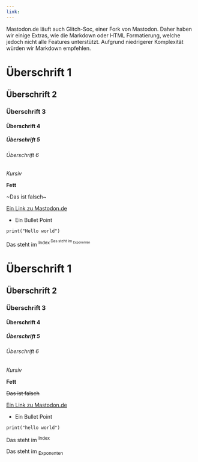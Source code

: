 ```yaml
---
link:
---
```



Mastodon.de läuft auch Glitch-Soc, einer Fork von Mastodon. Daher haben wir einige Extras, wie die Markdown oder HTML Formatierung, welche jedoch nicht alle Features unterstützt. Aufgrund niedrigerer Komplexität würden wir Markdown empfehlen.

# Überschrift 1
## Überschrift 2
### Überschrift 3
#### Überschrift 4
##### Überschrift 5
###### Überschrift 6

*Kursiv*

**Fett**

~Das ist falsch~

[Ein Link zu Mastodon.de](https://mastodon.de)

- Ein Bullet Point

```print("Hello world")```

Das steht im <sup>Index<sup>
Das steht im <sub>Exponenten<sub>


<h1>Überschrift 1</h1>
<h2>Überschrift 2</h2>
<h3>Überschrift 3</h3>
<h4>Überschrift 4</h4>
<h5>Überschrift 5</h5>
<h6>Überschrift 6</h6>

<em>Kursiv</em>

<strong>Fett</strong>

<del>Das ist falsch</del>

<a href="https://mastodon.de">Ein Link zu Mastodon.de<a>

<ul>
    <li>Ein Bullet Point</li>
</ul>

<code>print("hello world")</code>

<p>Das steht im <sup>Index<sup></p>
<p>Das steht im <sub>Exponenten<sub></p>

<!--Neue Zeile --> <br>